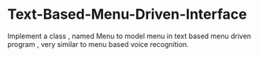 # Text-Based-Menu-Driven-Interface
Implement a class , named Menu to model menu in text based menu driven program , very similar to menu based voice recognition.
